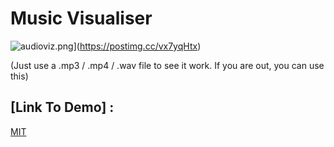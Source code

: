 # Music Visualiser

![audioviz.png](https://i.postimg.cc/brWvvZGg/audioviz.png)](https://postimg.cc/vx7yqHtx)


(Just use a .mp3 / .mp4 / .wav file to see it work. If you are out, you can use this)

## [Link To Demo] :  

[MIT](https://choosealicense.com/licenses/mit/)
